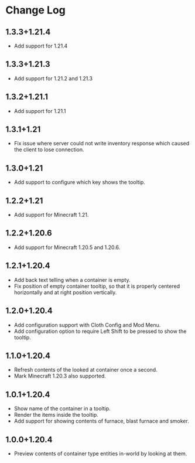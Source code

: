 # Change Log

## 1.3.3+1.21.4

- Add support for 1.21.4

## 1.3.3+1.21.3

- Add support for 1.21.2 and 1.21.3

## 1.3.2+1.21.1

- Add support for 1.21.1

## 1.3.1+1.21

- Fix issue where server could not write inventory response which caused the client to lose connection.

## 1.3.0+1.21

- Add support to configure which key shows the tooltip.

## 1.2.2+1.21

- Add support for Minecraft 1.21.

## 1.2.2+1.20.6

- Add support for Minecraft 1.20.5 and 1.20.6.

## 1.2.1+1.20.4

- Add back text telling when a container is empty.
- Fix position of empty container tooltip, so that it is properly centered horizontally and at right position vertically.

## 1.2.0+1.20.4

- Add configuration support with Cloth Config and Mod Menu.
- Add configuration option to require Left Shift to be pressed to show the tooltip.

## 1.1.0+1.20.4

- Refresh contents of the looked at container once a second.
- Mark Minecraft 1.20.3 also supported.

## 1.0.1+1.20.4

- Show name of the container in a tooltip.
- Render the items inside the tooltip.
- Add support for showing contents of furnace, blast furnace and smoker.

## 1.0.0+1.20.4

- Preview contents of container type entities in-world by looking at them.
